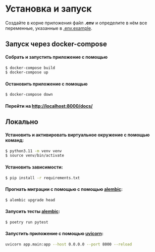 # Установка и запуск
Создайте в корне приложения файл **.env** и определите в нём все переменные, указанные в [.env.example](./.env.example).


## Запуск через docker-compose

#### Собрать и запустить приложение с помощью
```sh
$ docker-compose build
$ docker-compose up
```
#### Остановить приложение с помощью
```sh
$ docker-compose down
```


#### Перейти на [http://localhost:8000/docs/](http://localhost:8000/docs)



## Локально

#### Установить и активировать виртуальное окружение с помощью команд:
```sh
$ python3.11 -m venv venv
$ source venv/bin/activate
```

#### Установить зависимости:
```sh
$ pip install -r requirements.txt
```


#### Прогнать миграции с помощью с помощью [alembic](https://alembic.sqlalchemy.org/en/latest/):
```sh
$ alembic upgrade head
```

#### Запусить тесты [alembic](https://alembic.sqlalchemy.org/en/latest/):
```sh
$ poetry run pytest
```

#### Запустить приложение с помощью [uvicorn](https://www.uvicorn.org/):
```sh
uvicorn app.main:app --host 0.0.0.0 --port 8000 --reload
```
